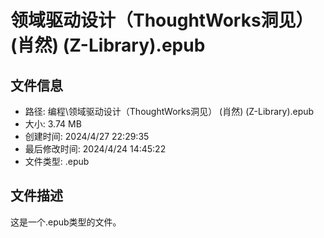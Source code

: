 ﻿# 领域驱动设计（ThoughtWorks洞见） (肖然) (Z-Library).epub

## 文件信息
- 路径: 编程\领域驱动设计（ThoughtWorks洞见） (肖然) (Z-Library).epub
- 大小: 3.74 MB
- 创建时间: 2024/4/27 22:29:35
- 最后修改时间: 2024/4/24 14:45:22
- 文件类型: .epub

## 文件描述
这是一个.epub类型的文件。


